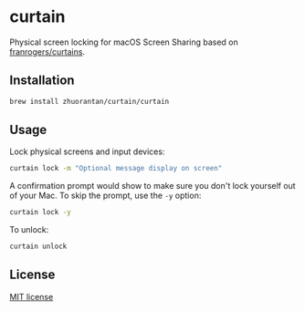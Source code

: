 # curtain

Physical screen locking for macOS Screen Sharing based on [franrogers/curtains](https://github.com/franrogers/curtains).

## Installation

```sh
brew install zhuorantan/curtain/curtain
```

## Usage

Lock physical screens and input devices:

```sh
curtain lock -m "Optional message display on screen"
```

A confirmation prompt would show to make sure you don't lock yourself out of your Mac. To skip the
prompt, use the `-y` option:

```sh
curtain lock -y
```

To unlock:

```sh
curtain unlock
```

## License

[MIT license](LICENSE)
